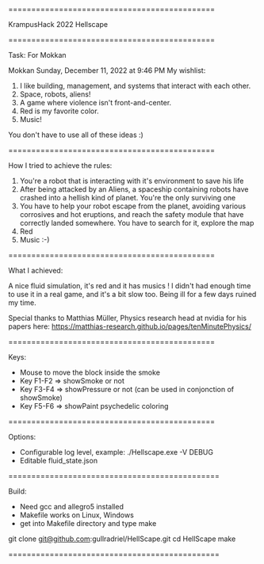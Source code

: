 =============================================

KrampusHack 2022 Hellscape

=============================================

Task: For Mokkan

Mokkan Sunday, December 11, 2022 at 9:46 PM
My wishlist:

1. I like building, management, and systems that interact with each other.
2. Space, robots, aliens!
3. A game where violence isn't front-and-center.
4. Red is my favorite color.
5. Music!

You don't have to use all of these ideas :)

=============================================

How I tried to achieve the rules:

1. You're a robot that is interacting with it's environment to save his life
2. After being attacked by an Aliens, a spaceship containing robots have crashed into a hellish kind of planet. You're
   the only surviving one 
3. You have to help your robot escape from the planet, avoiding various corrosives and hot eruptions, and reach the
   safety module that have correctly landed somewhere. You have to search for it, explore the map
3. Red
4. Music :-)

=============================================

What I achieved:

A nice fluid simulation, it's red and it has musics !
I didn't had enough time to use it in a real game, and it's a bit slow too. 
Being ill for a few days ruined my time.

Special thanks to Matthias Müller, Physics research head at nvidia for his papers here:
https://matthias-research.github.io/pages/tenMinutePhysics/

=============================================

Keys:

* Mouse to move the block inside the smoke
* Key F1-F2 => showSmoke or not
* Key F3-F4 => showPressure or not (can be used in conjonction of showSmoke)
* Key F5-F6 => showPaint psychedelic coloring

=============================================

Options: 

* Configurable log level, example: ./Hellscape.exe -V DEBUG 
* Editable fluid_state.json

==============================================

Build: 

* Need gcc and allegro5 installed 
* Makefile works on Linux, Windows
* get into Makefile directory and type make

git clone git@github.com:gullradriel/HellScape.git
cd HellScape
make

==============================================
